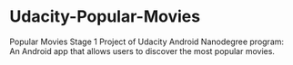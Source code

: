 # Udacity-Popular-Movies
Popular Movies Stage 1 Project of Udacity Android Nanodegree program: An Android app that allows users to discover the most popular movies.

